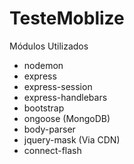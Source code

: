 # TesteMoblize
Módulos Utilizados

* nodemon
* express
* express-session
* express-handlebars
* bootstrap
* ongoose (MongoDB)
* body-parser
* jquery-mask (Via CDN)
* connect-flash


